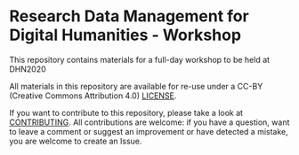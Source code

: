 # Research Data Management for Digital Humanities - Workshop

This repository contains materials for a full-day workshop to be held at DHN2020

All materials in this repository are available for re-use under a CC-BY (Creative Commons Attribution 4.0) [LICENSE](LICENSE.txt).

If you want to contribute to this repository, please take a look at [CONTRIBUTING](CONTRIBUTING.md). All contributions are welcome: if you have a question, want to leave a comment or suggest an improvement or have detected a mistake, you are welcome to create an Issue.
